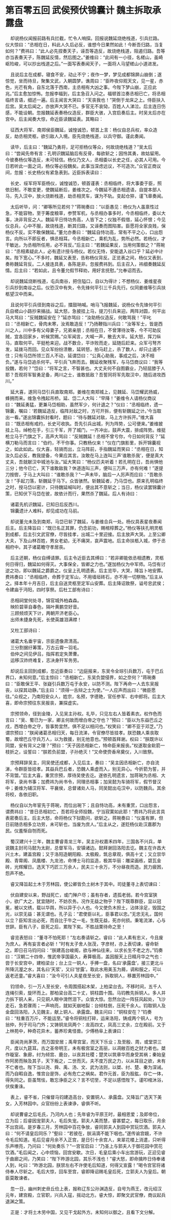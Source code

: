 # 第百零五回 武侯预伏锦囊计 魏主拆取承露盘

&nbsp;&nbsp;&nbsp;&nbsp;却说杨仪闻报前路有兵拦截，忙令人哨探。回报说魏延烧绝栈道，引兵拦路。仪大惊曰：“丞相在日，料此人久后必反，谁想今日果然如此！今断吾归路，当复如何？”费祎曰：“此人必先捏奏天子，诬吾等造反，故烧绝栈道，阻遏归路。吾等亦当表奏天子，陈魏延反情，然后图之。”姜维曰：“此间有一小径，名槎山，虽崎岖险峻，可以抄出栈道之后。”一面写表奏闻天子，一面将人马望槎山小道进发。

&nbsp;&nbsp;&nbsp;&nbsp;且说后主在成都，寝食不安，动止不宁；夜作一梦，梦见成都锦屏山崩倒；遂惊觉，坐而待旦，聚集文武，入朝圆梦。谯周曰：“臣昨夜仰观天文，见一星，赤色，光芒有角，自东北落于西南，主丞相有大凶之事。今陛下梦山崩，正应此兆。”后主愈加惊怖。忽报李福到，后主急召入问之。福顿首泣奏丞相已亡，将丞相临终言语，细述一遍。后主闻言大哭曰：“天丧我也！”哭倒于龙床之上。侍臣扶入后宫。吴太后闻之，亦放声大哭不已。多官无不哀恸，百姓人人涕泣。后主连日伤感，不能设朝。忽报魏延表奏杨仪造反，群臣大骇，入宫启奏后主。时吴太后亦在宫中。后主闻奏大惊，命近臣读魏延表。其略曰：

&nbsp;&nbsp;&nbsp;&nbsp;征西大将军、南郑侯臣魏延，诚惶诚恐，顿首上言：杨仪自总兵权，率众造反，劫丞相灵柩，欲引敌人入境。臣先烧绝栈道，以兵守御。谨此奏闻。

&nbsp;&nbsp;&nbsp;&nbsp;读毕，后主曰：“魏延乃勇将，足可拒杨仪等众，何故烧绝栈道？”吴太后曰：“尝闻先帝有言：孔明识魏延脑后有反骨，每欲斩之；因怜其勇，故姑留用。今彼奏杨仪等造反，未可轻信。杨仪乃文人，丞相委以长史之任，必其人可用。今日若听此一面之词，杨仪等必投魏矣。此事当深虑远议，不可造次。”众官正商议间，忽报：长史杨仪有紧急表到。近臣拆表读曰：

&nbsp;&nbsp;&nbsp;&nbsp;长史、绥军将军臣杨仪，诚惶诚恐，顿首谨表：丞相临终，将大事委于臣，照依旧制，不敢变更，使魏延断后，姜维次之。今魏延不遵丞相遗语，自提本部人马，先入汉中，放火烧断栈道，劫丞相灵车，谋为不轨。变起仓猝，谨飞章奏闻。

&nbsp;&nbsp;&nbsp;&nbsp;太后听毕，问：“卿等所见若何？”蒋琬奏曰：“以臣愚见：杨仪为人虽禀性过急，不能容物，至于筹度粮草，参赞军机，与丞相办事多时，今丞相临终，委以大事，决非背反之人。魏延平日恃功务高，人皆下之；仪独不假借，延心怀恨；今见仪总兵，心中不服，故烧栈道，断其归路，又诬奏而图陷害。臣愿将全家良贱，保杨仪不反。实不敢保魏延。”董允亦奏曰：“魏延自恃功高，常有不平之心，口出怨言。向所以不即反者，惧丞相耳。今丞相新亡，乘机为乱，势所必然。若杨仪，才干敏达，为丞相所任用，必不背反。”后主曰：“若魏延果反，当用何策御之？”蒋琬曰：“丞相素疑此人，必有遗计授与杨仪。若仪无恃，安能退入谷口乎？延必中计矣。陛下宽心。”不多时，魏延又表至，告称杨仪背反。正览表之间，杨仪又表到，奏称魏延背反。二人接连具表，各陈是非。忽报费祎到。后主召入，祎细奏魏延反情。后主曰：“若如此，且令董允假节释劝，用好言抚慰。”允奉诏而去。

&nbsp;&nbsp;&nbsp;&nbsp;却说魏延烧断栈道，屯兵南谷，把住隘口，自以为得计；不想杨仪、姜维星夜引兵抄到南谷之后。仪恐汉中有失，令先锋何平引三千兵先行。仪同姜维等引兵扶柩望汉中而来。

&nbsp;&nbsp;&nbsp;&nbsp;且说何平引兵径到南谷之后，擂鼓呐喊。哨马飞报魏延，说杨仪令先锋何平引兵自槎山小路抄来搦战。延大怒，急披挂上马，提刀引兵来迎。两阵对圆，何平出马大骂曰：“反贼魏延安在？”延亦骂曰：“汝助杨仪造反，何敢骂我！”平叱曰：“丞相新亡，骨肉未寒，汝焉敢造反！”乃扬鞭指川兵曰：“汝等军士，皆是西川之人，川中多有父母妻子，兄弟亲朋；丞相在日，不曾薄待汝等，今不可助反贼，宜各回家乡，听候赏赐。”众军闻言，大喊一声，散去大半。延大怒，挥刀纵马，直取何平。平挺枪来迎。战不数合，平诈败而走，延随后赶来。众军弓弩齐发，延拨马而回。见众军纷纷溃散，延转怒，拍马赶上，杀了数人，却只止遏不住；只有马岱所领三百人不动，延谓岱曰：“公真心助我，事成之后，决不相负。”遂与马岱追杀何平。平引兵飞奔而去。魏延收聚残军，与马岱商议曰：“我等投魏，若何？”岱曰：“将军之言，不智甚也。大丈夫何不自图霸业，乃轻屈膝于人耶？吾观将军智勇足备，两川之士，谁敢抵敌？吾誓同将军先取汉中，随后进攻西川。”

&nbsp;&nbsp;&nbsp;&nbsp;延大喜，遂同马岱引兵直取南郑。姜维在南郑城上，见魏延、马岱耀武扬威，蜂拥而来。维急令拽起吊桥。延、岱二人大叫：“早降！”姜维令人请杨仪商议曰：“魏延勇猛，更兼马岱相助，虽然军少，何计退之？”仪曰：“丞相临终，遗一锦囊，嘱曰：‘若魏延造反，临阵对敌之时，方可开拆，便有斩魏延之计。’今当取出一看。”遂出锦囊拆封看时，题曰：“待与魏延对敌，马上方许拆开。”维大喜曰：“既丞相有戒约，长史可收执。吾先引兵出城，列为阵势，公可便来。”姜维披挂上马，绰枪在手，引三千军，开了城门，一齐冲出，鼓声大震，排成阵势。维挺枪立马于门旗之下，高声大骂曰：“反贼魏延！丞相不曾亏你，今日如何背反？”延横刀勒马而言曰：“伯约，不干你事。只教杨仪来！”仪在门旗影里，拆开锦囊视之，如此如此。仪大喜，轻骑而出，立马阵前，手指魏延而笑曰：“丞相在日，知汝久后必反，教我提备，今果应其言。汝敢在马上连叫三声‘谁敢杀我’，便是真大丈夫，吾就献汉中城池与汝。”延大笑曰：“杨仪匹夫听着！若孔明在日，吾尚惧他三分；他今已亡，天下谁敢敌我？休道连叫三声，便叫三万声，亦有何难！”遂提刀按辔，于马上大叫曰：“谁敢杀我？”一声未毕，脑后一人厉声而应曰：“吾敢杀汝！”手起刀落，斩魏延于马下。众皆骇然。斩魏延者，乃马岱也。原来孔明临终之时，授马岱以密计，只待魏延喊叫时，便出其不意斩之；当日，杨仪读罢锦囊计策，已知伏下马岱在彼，故依计而行，果然杀了魏延。后人有诗曰：

&nbsp;&nbsp;&nbsp;&nbsp;诸葛先机识魏延，已知日后反西川。<br>
&nbsp;&nbsp;&nbsp;&nbsp;锦囊遗计人难料，却见成功在马前。<br>

&nbsp;&nbsp;&nbsp;&nbsp;却说董允未及到南郑，马岱已斩了魏延，与姜维合兵一处。杨仪具表星夜奏闻后主。后主降旨曰：“既已名正其罪，仍念前功，赐棺椁葬之。”杨仪等扶孔明灵柩到成都，后主引文武官僚，尽皆挂孝，出城二十里迎接。后主放声大哭。上至公卿大夫，下及山林百姓，男女老幼，无不痛哭，哀声震地。后主命扶柩入城，停于丞相府中。其子诸葛瞻守孝居丧。

&nbsp;&nbsp;&nbsp;&nbsp;后主还朝，杨仪自缚请罪。后主令近臣去其缚曰：“若非卿能依丞相遗教，灵柩何日得归，魏延如何得灭。大事保全，皆卿之力也。”遂加杨仪为中军师。马岱有讨逆之功，即以魏延之爵爵之。仪呈上孔明遗表。后主览毕，大哭，降旨卜地安葬。费祎奏曰：“丞相临终，命葬于定军山，不用墙垣砖石，亦不用一切祭物。”后主从之。择本年十月吉日，后主自送灵柩至定军山安葬。后主降诏致祭，谥号忠武侯；令建庙于沔阳，四时享祭。后杜工部有诗曰：

&nbsp;&nbsp;&nbsp;&nbsp;丞相祠堂何处寻，锦官城外柏森森。<br>
&nbsp;&nbsp;&nbsp;&nbsp;映阶碧草自春色，隔叶黄鹏空好音。<br>
&nbsp;&nbsp;&nbsp;&nbsp;三顾频烦天下计，两朝开济老臣心。<br>
&nbsp;&nbsp;&nbsp;&nbsp;出师未捷身先死，长使英雄泪满襟！<br>

&nbsp;&nbsp;&nbsp;&nbsp;又杜工部诗曰：

&nbsp;&nbsp;&nbsp;&nbsp;诸葛大名垂宇宙，宗臣遗像肃清高。<br>
&nbsp;&nbsp;&nbsp;&nbsp;三分割据纡筹策，万古云霄一羽毛。<br>
&nbsp;&nbsp;&nbsp;&nbsp;伯仲之间见伊吕，指挥若定失萧曹。<br>
&nbsp;&nbsp;&nbsp;&nbsp;运移汉祚终难复，志决身歼军务劳。<br>

&nbsp;&nbsp;&nbsp;&nbsp;却说后主回到成都，忽近臣奏曰：“边庭报来，东吴令全琮引兵数万，屯于巴丘界口，未知何意。”后主惊曰：“丞相新亡，东吴负盟侵界，如之奈何？”蒋琬奏曰：“臣敢保王平、张嶷引兵数万屯于永安，以防不测。陛下再命一人去东吴报丧，以探其动静。”后主曰：“须得一舌辩之士为使。”一人应声而出曰：“微臣愿往。”众视之，乃南阳安众人，姓宗，名预，字德艳，官任参军、右中郎将。后主大喜，即命宗预往东吴报丧，兼探虚实。

&nbsp;&nbsp;&nbsp;&nbsp;宗预领命，径到金陵，入见吴主孙权。礼毕，只见左右人皆着素衣。权作色而言曰：“吴、蜀已为一家，卿主何故而增白帝之守也？”预曰：“臣以为东益巴丘之戍，西增白帝之守，皆事势宜然，俱不足以相问也。”权笑曰：“卿不亚于邓芝。”乃谓宗预曰：“朕闻诸葛丞相归天，每日流涕，令官僚尽皆挂孝。朕恐魏人乘丧取蜀，故增巴丘守兵万人，以为救援，别无他意也。”预顿首拜谢。权曰：“朕既许以同盟，安有背义之理？”预曰：“天子因丞相新亡，特命臣来报丧。”权遂取金鈚箭一枝折之，设誓曰：“朕若负前盟，子孙绝灭！”又命使赍香帛奠仪，入川致祭。

&nbsp;&nbsp;&nbsp;&nbsp;宗预拜辞吴主，同吴使还成都，入见后主，奏曰：“吴主因丞相新亡，亦自流涕，令群臣皆挂孝。其益兵巴丘者，恐魏人乘虚而入，别无异心。今折箭为誓，并不背盟。”后主大喜，重赏宗预，厚待吴使去讫。遂依孔明遗言，加蒋琬为丞相、大将军，录尚书事；加费祎为尚书令，同理丞相事；加吴懿为车骑将军，假节督汉中；姜维为辅汉将军、平襄侯，总督诸处人马，同吴懿出屯汉中，以防魏兵。其余将校，各依旧职。

&nbsp;&nbsp;&nbsp;&nbsp;杨仪自以为年宦先于蒋琬，而位出琬下；且自恃功高，未有重赏，口出怨言，谓费祎曰：“昔日丞相初亡，吾若将全师投魏，宁当寂寞如此耶！”费祎乃将此言具表密奏后主。后主大怒，命将杨仪下狱勘问，欲斩之。蒋琬奏曰：“仪虽有罪，但日前随丞相多立功劳，未可斩也，当废为庶人。”后主从之，遂贬杨仪赴汉嘉郡为民。仪羞惭自刎而死。

&nbsp;&nbsp;&nbsp;&nbsp;蜀汉建兴十三年，魏主曹睿青龙三年，吴主孙权嘉禾四年，三国各不兴兵，单说魏主封司马懿为太尉，总督军马，安镇诸边。懿拜谢回洛阳去讫。魏主在许昌大兴土木，建盖宫殿；又于洛阳造朝阳殿、太极殿，筑总章观，俱高十丈；又立崇华殿、青霄阁、凤凰楼、九龙池，命博士马钧监造，极其华丽：雕梁画栋，碧瓦金砖，光辉耀日。选天下巧匠三万余人，民夫三十余万，不分昼夜而造。民力疲困，怨声不绝。

&nbsp;&nbsp;&nbsp;&nbsp;睿又降旨起土木于芳林园，使公卿皆负土树木于其中。司徒董寻上表切谏曰：

&nbsp;&nbsp;&nbsp;&nbsp;伏自建安以来，野战死亡，或门殚户尽；虽有存者，遗孤老弱。若今宫室狭小，欲广大之，犹宜随时，不妨农务。况作无益之物乎？陛下既尊群臣，显以冠冕，被以文绣，载以华舆，所以异于小人也。今又使负木担土，沾体涂足，毁国之光，以崇无益：甚无谓也。孔子云：“君使臣以礼，臣事君以忠。”无忠无礼，国何以立？臣知言出必死，而自比于牛之一毛，生既无益，死亦何损。秉笔流涕，心与世辞。臣有八子，臣死之后，累陛下矣。不胜战栗待命之至！

&nbsp;&nbsp;&nbsp;&nbsp;睿览表怒曰：“董寻不怕死耶！”左右奏请斩之。睿曰：“此人素有忠义，今且废为庶人。再有妄言者必斩！”时有太子舍人张茂，字彦材，亦上表切谏，睿命斩之。即日召马钧问曰：“朕建高台峻阁，欲与神仙往来，以求长生不老之方。”钧奏曰：“汉朝二十四帝，惟武帝享国最久，寿算极高，盖因服天上日精月华之气也：尝于长安宫中，建柏梁台；台上立一铜人，手捧一盘，名曰‘承露盘’，接三更北斗所降沆瀣之水，其名曰‘天浆’，又曰‘甘露’。取此水用美玉为屑，调和服之，可以返老还童。”睿大喜曰：“汝今可引人夫星夜至长安，拆取铜人，移置芳林园中。”

&nbsp;&nbsp;&nbsp;&nbsp;钧领命，引一万人至长安，令周围搭起木架，上柏梁台去。不移时间，五千人连绳引索，旋环而上。那柏梁台高二十丈，铜柱圆十围。马钧教先拆铜人。多人并力拆下铜人来，只见铜人眼中潸然泪下。众皆大惊。忽然台边一阵狂风起处，飞沙走石，急若骤雨；一声响亮，就如天崩地裂：台倾柱倒，压死千余人。钧取铜人及金盘回洛阳，入见魏主，献上铜人、承露盘。魏主问曰：“铜柱安在？”钧奏曰：“柱重百万斤，不能运至。”睿令将铜柱打碎，运来洛阳，铸成两个铜人，号为翁仲，列于司马门外；又铸铜龙凤两个：龙高四丈，凤高三丈余，立在殿前。又于上林苑中，种奇花异木，蓄养珍禽怪兽。少傅杨阜上表谏曰：

&nbsp;&nbsp;&nbsp;&nbsp;臣闻尧尚茅茨，而万国安居；禹卑宫室，而天下乐业；及至殷、周，或堂崇三尺，度以九筵耳。古之圣帝明王，未有极宫室之高丽，以凋敝百姓之财力者也。桀作璇室、象廊，纣为倾宫、鹿台，以丧其社稷；楚灵以筑章华而身受其祸；秦始皇作阿房而殃及其子，天下叛之，二世而灭。夫不度万民之力，以从耳目之欲，未有不亡者也。陛下当以尧、舜、禹、汤、文、武为法则，以桀、纣、楚、秦为深诫。而乃自暇自逸，惟宫台是饰，必有危亡之祸矣。君作元首，臣为股肱，存亡一体，得失同之。臣虽驽怯，敢忘诤臣之义？言不切至，不足以感悟陛下。谨叩棺沐浴，伏俟重诛。

&nbsp;&nbsp;&nbsp;&nbsp;表上，睿不省，只催督马钧建造高台，安置铜人、承露盘。又降旨广选天下美女，入芳林园中。众官纷纷上表谏诤，睿俱不听。

&nbsp;&nbsp;&nbsp;&nbsp;却说曹睿之后毛氏，乃河内人也；先年睿为平原王时，最相恩爱；及即帝位，立为后；后睿因宠郭夫人，毛后失宠。郭夫人美而慧，睿甚嬖之，每日取乐，月余不出宫闼。是岁春三月，芳林园中百花争放，睿同郭夫人到园中赏玩饮酒。郭夫人曰：“何不请皇后同乐？”壑曰：“若彼在，朕涓滴不能下咽也。”遂传谕宫娥，不许令毛后知道。毛后见睿月余不入正宫，是日引十余宫人，来翠花楼上消遣，只听得乐声嘹亮，乃问曰：“何处奏乐？”一宫官启曰：“乃圣上与郭夫人于御花园中赏花饮酒。”毛后闻之，心中烦恼，回宫安歇。次日，毛皇后乘小车出宫游玩，正迎见睿于曲廊之间，乃笑曰：“陛下昨游北园，其乐不浅也！”睿大怒，即命擒昨日侍奉诸人到，叱曰：“昨游北园，朕禁左右不许使毛后知道，何得又宣露！”喝令宫官将诸侍奉人尽斩之。毛后大惊，回车至宫，睿即降诏赐毛皇后死，立郭夫人为皇后。朝臣莫敢谏者。

&nbsp;&nbsp;&nbsp;&nbsp;忽一日，幽州刺史毌丘俭上表，报称辽东公孙渊造反，自号为燕王，改元绍汉元年，建宫殿，立官职，兴兵入寇，摇动北方。睿大惊，即聚文武官僚，商议起兵退渊之策。

&nbsp;&nbsp;&nbsp;&nbsp;正是：才将土木劳中国，又见干戈起外方。未知何以御之，且看下文分解。
